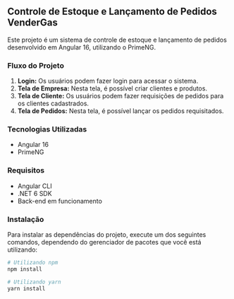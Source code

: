 ## Controle de Estoque e Lançamento de Pedidos VenderGas

Este projeto é um sistema de controle de estoque e lançamento de pedidos desenvolvido em Angular 16, utilizando o PrimeNG.

### Fluxo do Projeto

1. **Login:** Os usuários podem fazer login para acessar o sistema.
2. **Tela de Empresa:** Nesta tela, é possível criar clientes e produtos.
3. **Tela de Cliente:** Os usuários podem fazer requisições de pedidos para os clientes cadastrados.
4. **Tela de Pedidos:** Nesta tela, é possível lançar os pedidos requisitados.

### Tecnologias Utilizadas

- Angular 16
- PrimeNG

### Requisitos

- Angular CLI
- .NET 6 SDK
- Back-end em funcionamento

### Instalação

Para instalar as dependências do projeto, execute um dos seguintes comandos, dependendo do gerenciador de pacotes que você está utilizando:

```bash
# Utilizando npm
npm install

# Utilizando yarn
yarn install
